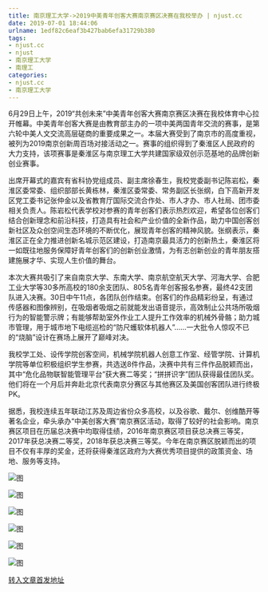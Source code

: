 ```yaml
---
title: 南京理工大学->2019中美青年创客大赛南京赛区决赛在我校举办 | njust.cc
date: 2019-07-01 18:44:06
urlname: 1edf82c6eaf3b427bab6efa31729b380
tags: 
- njust.cc
- njust
- 南京理工大学
- 南理工
categories:
- njust.cc
- 南京理工大学
---
```



6月29日上午，2019“共创未来”中美青年创客大赛南京赛区决赛在我校体育中心拉开帷幕。中美青年创客大赛是由教育部主办的一项中美两国青年交流的赛事，是第六轮中美人文交流高层磋商的重要成果之一。本届大赛受到了南京市的高度重视，被列为2019南京创新周百场对接活动之一。赛事的组织得到了秦淮区人民政府的大力支持，该项赛事是秦淮区与南京理工大学共建国家级双创示范基地的品牌创新创业赛事。

出席开幕式的嘉宾有省科协党组成员、副主席徐春生，我校党委副书记陈岩松，秦淮区委常委、组织部部长黄栋林，秦淮区委常委、常务副区长张纲，白下高新开发区党工委书记张仲金以及省教育厅国际交流合作处、市人才办、市人社局、团市委相关负责人。陈岩松代表学校对参赛的青年创客们表示热烈欢迎，希望各位创客们结合创新理念和前沿科技，打造具有社会和产业价值的全新作品，助力中国创客创新社区及众创空间生态环境的不断优化，展现青年创客的精神风貌。张纲表示，秦淮区正在全力推进创新名城示范区建设，打造南京最具活力的创新热土，秦淮区将一如既往地服务保障好青年创客们的创新创业激情，为有志创新创业的青年朋友搭建施展才华、实现人生价值的舞台。

本次大赛共吸引了来自南京大学、东南大学、南京航空航天大学、河海大学、合肥工业大学等30多所高校的180余支团队、805名青年创客报名参赛，最终42支团队进入决赛。30日中午11点，各团队创作结束。创客们的作品精彩纷呈，有通过传感器和图像辨别，在吸烟者吸烟之前就能发出语音提示，高效制止公共场所吸烟行为的智能警示牌；有能够帮助室外作业工人提升工作效率的机械外骨骼；助力城市管理，用于城市地下电缆巡检的“防尺蠖软体机器人”……一大批令人惊叹不已的“烧脑”设计在赛场上展开了巅峰对决。

我校学工处、设传学院创客空间，机械学院机器人创意工作室、经管学院、计算机学院等单位积极组织学生参赛，共选送8件作品，决赛中共有三件作品脱颖而出，其中“危化品物联智能管理平台”获大赛二等奖；“拼拼识字”团队获得最佳团队奖。他们将在一个月后并奔赴北京代表南京分赛区与其他赛区及美国创客团队进行终极PK。

据悉，我校连续五年联动江苏及周边省份众多高校，以及谷歌、戴尔、创维酷开等著名企业，牵头承办“中美创客大赛”南京赛区活动，取得了较好的社会影响。南京赛区项目在历届总决赛中均取得佳绩，2016年南京赛区项目获总决赛三等奖，2017年获总决赛二等奖，2018年获总决赛三等奖。今年在南京赛区脱颖而出的项目不仅有丰厚的奖金，还将获得秦淮区政府为大赛优秀项目提供的政策资金、场地、服务等支持。



![图](http://zs.njust.edu.cn/_upload/article/images/ce/cb/f5f772f74d6daea6bcf29d8af403/6494f7f8-ab83-4da8-9aa5-9cdc5ba7eb90.jpg)

![图](http://zs.njust.edu.cn/_upload/article/images/ce/cb/f5f772f74d6daea6bcf29d8af403/cdcd7942-5b60-4ccd-a386-8fe1bd065151.jpg)

![图](http://zs.njust.edu.cn/_upload/article/images/ce/cb/f5f772f74d6daea6bcf29d8af403/439c8ea7-5c2d-4a3e-be56-17de0db58a1b.jpg)

![图](http://zs.njust.edu.cn/_upload/article/images/ce/cb/f5f772f74d6daea6bcf29d8af403/ad63b0be-c543-43ca-a38b-c19a357fd7b7.jpg)

![图](http://zs.njust.edu.cn/_upload/article/images/ce/cb/f5f772f74d6daea6bcf29d8af403/1450ed87-9512-4f91-bdde-af601edca3f7.jpg)

![图](http://zs.njust.edu.cn/_upload/article/images/ce/cb/f5f772f74d6daea6bcf29d8af403/ee435aa6-0a96-4f9d-8c15-57e291069415.jpg)

[转入文章首发地址](http://zs.njust.edu.cn/1f/6b/c4621a204651/page.htm)